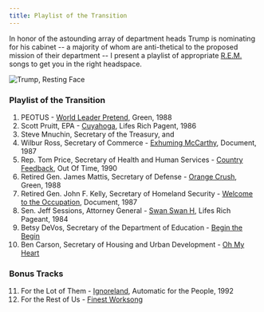 ```yaml
---
title: Playlist of the Transition
---
```


In honor of the astounding array of department heads Trump is nominating for his cabinet -- a majority of whom are anti-thetical to the proposed mission of their department -- I present a playlist of appropriate [R.E.M.][rem] songs to get you in the right headspace.

![Trump, Resting Face](http://i.imgur.com/3L0QAgl.jpg?4)

### Playlist of the Transition

1. PEOTUS - [World Leader Pretend](https://itun.es/us/GMxtbb?i=1095596539), Green, 1988
2. Scott Pruitt, EPA - [Cuyahoga](https://itun.es/us/Hh_6Q?i=720106762), Lifes Rich Pagent, 1986
3. Steve Mnuchin, Secretary of the Treasury, and
4. Wilbur Ross, Secretary of Commerce - [Exhuming McCarthy](https://itun.es/us/cYRn0?i=876002504), Document, 1987
5. Rep. Tom Price, Secretary of Health and Human Services - [Country Feedback](https://itun.es/us/EzEVdb?i=1136519226), Out Of Time, 1990
6. Retired Gen. James Mattis, Secretary of Defense - [Orange Crush](https://itun.es/us/GMxtbb?i=1095596542), Green, 1988
7. Retired Gen. John F. Kelly, Secretary of Homeland Security - [Welcome to the Occupation](https://itun.es/us/06SuZ?i=861064886), Document, 1987
8. Sen. Jeff Sessions, Attorney General - [Swan Swan H](https://itun.es/us/cYRn0?i=876002499), Lifes Rich Pageant, 1984
9. Betsy DeVos, Secretary of the Department of Education - [Begin the Begin](https://itun.es/us/cYRn0?i=876002489)
10. Ben Carson, Secretary of Housing and Urban Development - [Oh My Heart](https://itun.es/us/yb0o0?i=876298396)

### Bonus Tracks

11. For the Lot of Them - [Ignoreland](https://itun.es/us/xALwbb?i=1096439763), Automatic for the People, 1992
12. For the Rest of Us - [Finest Worksong](https://itun.es/us/yb0o0?i=876298396)


[rem]: http://remhq.com